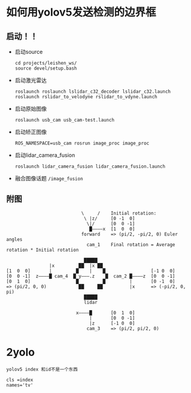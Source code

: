 # 如何用yolov5发送检测的边界框
## 启动！！
 - 启动source
   ```Shell
   cd projects/leishen_ws/
   source devel/setup.bash
   ```
 - 启动激光雷达
   ```Shell
   roslaunch roslaunch lslidar_c32_decoder lslidar_c32.launch 
   roslaunch rslidar_to_velodyne rslidar_to_vdyne.launch 
   ```
 - 启动原始图像
   ```Shell
   roslaunch usb_cam usb_cam-test.launch
   ```
 - 启动矫正图像
   ```Shell
   ROS_NAMESPACE=usb_cam rosrun image_proc image_proc
   ```
 - 启动lidar_camera_fusion
   ```Shell
   roslaunch lidar_camera_fusion lidar_camera_fusion.launch
   ```
 - 融合图像话题
   `/image_fusion`

## 附图
   ```Shell
                               \     /    Initial rotation:
                                \ |z/     [0 -1  0]
                                 \|/      [0  0 -1]
                                  █————x  [1  0  0]
                               forward    => (pi/2, -pi/2, 0) Euler angles
                                 cam_1    Final rotation = Average rotation * Initial rotation
  
                                █████
                   |x         ██  |x ██
   [1  0  0]       |         █    |    █                 [-1 0  0]
   [0  0 -1]  z————█ cam_4  █ y———.z    █  cam_2 █————z  [0  0 -1]
   [0  1  0]                 █         █         |       [0 -1  0]
   => (pi/2, 0, 0)            ██     ██          |x      => (-pi/2, 0, pi)
                                █████
                                lidar

                             x————█       [0  1  0]
                                  |       [0  0 -1]
                                  |z      [-1 0  0]
                                 cam_3    => (pi/2, pi/2, 0)
   ```

# 2yolo
```
yolov5 index 和id不是一个东西

cls =index
names='tv'
```
